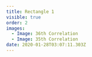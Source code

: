 ```yaml
---
title: Rectangle 1
visible: true
order: 2
images:
  - Image: 36th Correlation
  - Image: 35th Correlation
date: 2020-01-28T03:07:11.303Z
---
```


